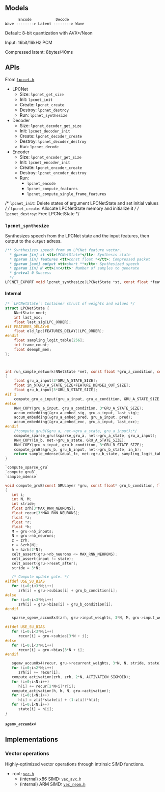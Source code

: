 ## Models
```
      Encode           Decode
Wave --------> Latent --------> Wave
```

Default: 8-bit quantization with AVX*/Neon  

Input: 16bit/16kHz PCM  

Compressed latent: 8bytes/40ms  


## APIs
From [`lpcnet.h`](https://github.com/tarepan/LPCNet/blob/master/include/lpcnet.h)  

- LPCNet
  - Size: `lpcnet_get_size`
  - Init: `lpcnet_init`
  - Create: `lpcnet_create`
  - Destroy: `lpcnet_destroy`
  - Run: `lpcnet_synthesize`
- Decoder
  - Size: `lpcnet_decoder_get_size`
  - Init: `lpcnet_decoder_init`
  - Create: `lpcnet_decoder_create`
  - Destroy: `lpcnet_decoder_destroy`
  - Run: `lpcnet_decode`
- Encoder
  - Size: `lpcnet_encoder_get_size`
  - Init: `lpcnet_encoder_init`
  - Create: `lpcnet_encoder_create`
  - Destroy: `lpcnet_encoder_destroy`
  - Run:
    - `lpcnet_encode`
    - `lpcnet_compute_features`
    - `lpcnet_compute_single_frame_features`

/* `lpcnet_init`: Delete states of argument LPCNetState and set initial values */
/* `lpcnet_create`: Allocate LPCNetState memory and initialize it */
/* `lpcnet_destroy`: Free LPCNetState */

### `lpcnet_synthesize`
Synthesizes speech from the LPCNet state and the input features, then output to the `output` adress.  

```C
/** Synthesizes speech from an LPCNet feature vector.
  * @param [in] st <tt>LPCNetState*</tt>: Synthesis state
  * @param [in] features <tt>const float *</tt>: Compressed packet
  * @param [out] output <tt>short **</tt>: Synthesized speech
  * @param [in] N <tt>int</tt>: Number of samples to generate
  * @retval 0 Success
  */
LPCNET_EXPORT void lpcnet_synthesize(LPCNetState *st, const float *features, short *output, int N);
```

#### Internal
```C
/* `LPCNetState`: Container struct of weights and values */
struct LPCNetState {
    NNetState nnet;
    int last_exc;
    float last_sig[LPC_ORDER];
#if FEATURES_DELAY>0
    float old_lpc[FEATURES_DELAY][LPC_ORDER];
#endif
    float sampling_logit_table[256];
    int frame_count;
    float deemph_mem;
};



int run_sample_network(NNetState *net, const float *gru_a_condition, const float *gru_b_condition, int last_exc, int last_sig, int pred, const float *sampling_logit_table)
{
    float gru_a_input[3*GRU_A_STATE_SIZE];
    float in_b[GRU_A_STATE_SIZE+FEATURE_DENSE2_OUT_SIZE];
    float gru_b_input[3*GRU_B_STATE_SIZE];
#if 1
    compute_gru_a_input(gru_a_input, gru_a_condition, GRU_A_STATE_SIZE, &gru_a_embed_sig, last_sig, &gru_a_embed_pred, pred, &gru_a_embed_exc, last_exc);
#else
    RNN_COPY(gru_a_input, gru_a_condition, 3*GRU_A_STATE_SIZE);
    accum_embedding(&gru_a_embed_sig, gru_a_input, last_sig);
    accum_embedding(&gru_a_embed_pred, gru_a_input, pred);
    accum_embedding(&gru_a_embed_exc, gru_a_input, last_exc);
#endif
    /*compute_gru3(&gru_a, net->gru_a_state, gru_a_input);*/
    compute_sparse_gru(&sparse_gru_a, net->gru_a_state, gru_a_input);
    RNN_COPY(in_b, net->gru_a_state, GRU_A_STATE_SIZE);
    RNN_COPY(gru_b_input, gru_b_condition, 3*GRU_B_STATE_SIZE);
    compute_gruB(&gru_b, gru_b_input, net->gru_b_state, in_b);
    return sample_mdense(&dual_fc, net->gru_b_state, sampling_logit_table);
}

`compute_sparse_gru`
`compute_gruB`
`sample_mdense`
```

```C
void compute_gruB(const GRULayer *gru, const float* gru_b_condition, float *state, const float *input)
{
   int i;
   int N, M;
   int stride;
   float zrh[3*MAX_RNN_NEURONS];
   float recur[3*MAX_RNN_NEURONS];
   float *z;
   float *r;
   float *h;
   M = gru->nb_inputs;
   N = gru->nb_neurons;
   z = zrh;
   r = &zrh[N];
   h = &zrh[2*N];
   celt_assert(gru->nb_neurons <= MAX_RNN_NEURONS);
   celt_assert(input != state);
   celt_assert(gru->reset_after);
   stride = 3*N;

   /* Compute update gate. */
#ifdef USE_SU_BIAS
   for (i=0;i<3*N;i++)
      zrh[i] = gru->subias[i] + gru_b_condition[i];
#else
   for (i=0;i<3*N;i++)
      zrh[i] = gru->bias[i] + gru_b_condition[i];
#endif

   sparse_sgemv_accum8x4(zrh, gru->input_weights, 3*N, M, gru->input_weights_idx, input);
 
#ifdef USE_SU_BIAS
   for (i=0;i<3*N;i++)
      recur[i] = gru->subias[3*N + i];
#else
   for (i=0;i<3*N;i++)
      recur[i] = gru->bias[3*N + i];
#endif

   sgemv_accum8x4(recur, gru->recurrent_weights, 3*N, N, stride, state);
   for (i=0;i<2*N;i++)
      zrh[i] += recur[i];
   compute_activation(zrh, zrh, 2*N, ACTIVATION_SIGMOID);
   for (i=0;i<N;i++)
      h[i] += recur[2*N+i]*r[i];
   compute_activation(h, h, N, gru->activation);
   for (i=0;i<N;i++)
      h[i] = z[i]*state[i] + (1-z[i])*h[i];
   for (i=0;i<N;i++)
      state[i] = h[i];
}

```

##### `sgemv_accum8x4`

## Implementations
### Vector operations
Highly-optimized vector operations through intrinsic SIMD functions.  

- root: [`vec.h`](https://github.com/tarepan/LPCNet/blob/master/src/vec.h)
    - (internal) x86 SIMD: [`vec_avx.h`](https://github.com/tarepan/LPCNet/blob/master/src/vec_avx.h)
    - (internal) ARM SIMD: [`vec_neon.h`](https://github.com/tarepan/LPCNet/blob/master/src/vec_neon.h)